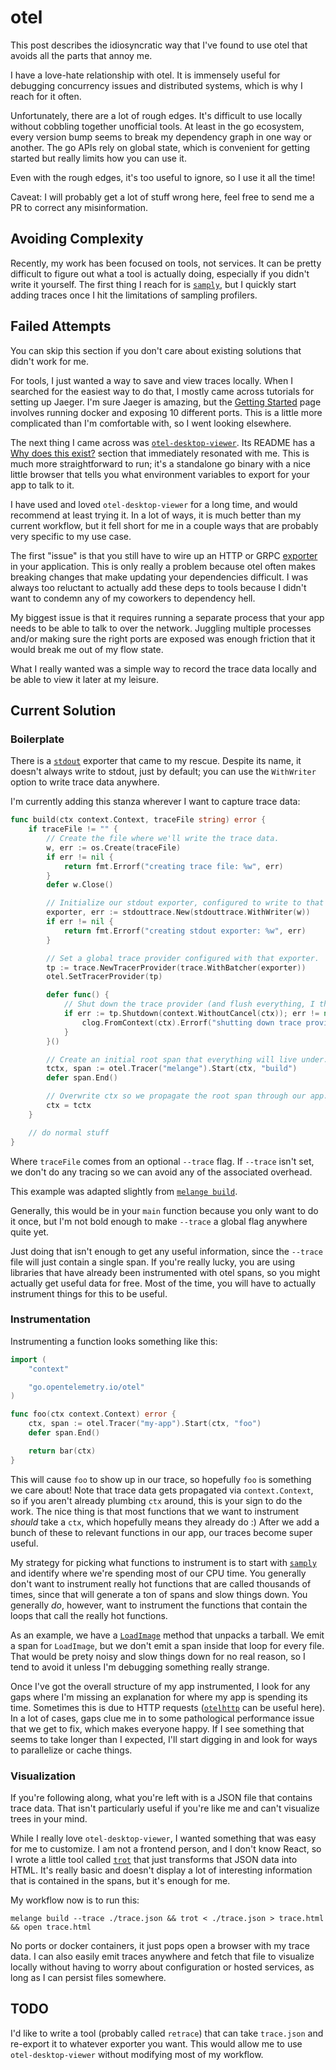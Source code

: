 # otel

This post describes the idiosyncratic way that I've found to use otel that avoids all the parts that annoy me.

I have a love-hate relationship with otel.
It is immensely useful for debugging concurrency issues and distributed systems, which is why I reach for it often.

Unfortunately, there are a lot of rough edges.
It's difficult to use locally without cobbling together unofficial tools.
At least in the go ecosystem, every version bump seems to break my dependency graph in one way or another.
The go APIs rely on global state, which is convenient for getting started but really limits how you can use it.

Even with the rough edges, it's too useful to ignore, so I use it all the time!

Caveat: I will probably get a lot of stuff wrong here, feel free to send me a PR to correct any misinformation.

## Avoiding Complexity

Recently, my work has been focused on tools, not services.
It can be pretty difficult to figure out what a tool is actually doing, especially if you didn't write it yourself.
The first thing I reach for is [`samply`](./samply.md), but I quickly start adding traces once I hit the limitations of sampling profilers.

## Failed Attempts

You can skip this section if you don't care about existing solutions that didn't work for me.

For tools, I just wanted a way to save and view traces locally.
When I searched for the easiest way to do that, I mostly came across tutorials for setting up Jaeger.
I'm sure Jaeger is amazing, but the [Getting Started](https://www.jaegertracing.io/docs/1.54/getting-started/) page involves running docker and exposing 10 different ports.
This is a little more complicated than I'm comfortable with, so I went looking elsewhere.

The next thing I came across was [`otel-desktop-viewer`](https://github.com/CtrlSpice/otel-desktop-viewer).
Its README has a [Why does this exist?](https://github.com/CtrlSpice/otel-desktop-viewer?tab=readme-ov-file#why-does-this-exist) section that immediately resonated with me.
This is much more straightforward to run; it's a standalone go binary with a nice little browser that tells you what environment variables to export for your app to talk to it.

I have used and loved `otel-desktop-viewer` for a long time, and would recommend at least trying it.
In a lot of ways, it is much better than my current workflow, but it fell short for me in a couple ways that are probably very specific to my use case.

The first "issue" is that you still have to wire up an HTTP or GRPC [exporter](https://opentelemetry.io/docs/languages/go/exporters/) in your application.
This is only really a problem because otel often makes breaking changes that make updating your dependencies difficult.
I was always too reluctant to actually add these deps to tools because I didn't want to condemn any of my coworkers to dependency hell.

My biggest issue is that it requires running a separate process that your app needs to be able to talk to over the network.
Juggling multiple processes and/or making sure the right ports are exposed was enough friction that it would break me out of my flow state.

What I really wanted was a simple way to record the trace data locally and be able to view it later at my leisure.

## Current Solution

### Boilerplate

There is a [`stdout`](https://pkg.go.dev/go.opentelemetry.io/otel/exporters/stdout/stdouttrace) exporter that came to my rescue.
Despite its name, it doesn't always write to stdout, just by default; you can use the `WithWriter` option to write trace data anywhere.

I'm currently adding this stanza wherever I want to capture trace data:

```go
func build(ctx context.Context, traceFile string) error {
    if traceFile != "" {
        // Create the file where we'll write the trace data.
	    w, err := os.Create(traceFile)
	    if err != nil {
		    return fmt.Errorf("creating trace file: %w", err)
	    }
	    defer w.Close()

	    // Initialize our stdout exporter, configured to write to that file.
	    exporter, err := stdouttrace.New(stdouttrace.WithWriter(w))
	    if err != nil {
		    return fmt.Errorf("creating stdout exporter: %w", err)
	    }

	    // Set a global trace provider configured with that exporter.
	    tp := trace.NewTracerProvider(trace.WithBatcher(exporter))
	    otel.SetTracerProvider(tp)

	    defer func() {
	        // Shut down the trace provider (and flush everything, I think?).
		    if err := tp.Shutdown(context.WithoutCancel(ctx)); err != nil {
			    clog.FromContext(ctx).Errorf("shutting down trace provider: %v", err)
		    }
	    }()

        // Create an initial root span that everything will live under.
	    tctx, span := otel.Tracer("melange").Start(ctx, "build")
	    defer span.End()

	    // Overwrite ctx so we propagate the root span through our app.
	    ctx = tctx
    }

    // do normal stuff
}

```

Where `traceFile` comes from an optional `--trace` flag.
If `--trace` isn't set, we don't do any tracing so we can avoid any of the associated overhead.

This example was adapted slightly from [`melange build`](https://github.com/chainguard-dev/melange/blob/0eb18bd438fdd0327060e41cf65bdb59f5ceaf36/pkg/cli/build.go#L89-L111).

Generally, this would be in your `main` function because you only want to do it once, but I'm not bold enough to make `--trace` a global flag anywhere quite yet.

Just doing that isn't enough to get any useful information, since the `--trace` file will just contain a single span.
If you're really lucky, you are using libraries that have already been instrumented with otel spans, so you might actually get useful data for free.
Most of the time, you will have to actually instrument things for this to be useful.

### Instrumentation

Instrumenting a function looks something like this:

```go
import (
    "context"

    "go.opentelemetry.io/otel"
)

func foo(ctx context.Context) error {
    ctx, span := otel.Tracer("my-app").Start(ctx, "foo")
    defer span.End()

    return bar(ctx)
}
```

This will cause `foo` to show up in our trace, so hopefully `foo` is something we care about!
Note that trace data gets propagated via `context.Context`, so if you aren't already plumbing `ctx` around, this is your sign to do the work.
The nice thing is that most functions that we want to instrument _should_ take a `ctx`, which hopefully means they already do :)
After we add a bunch of these to relevant functions in our app, our traces become super useful.

My strategy for picking what functions to instrument is to start with [`samply`](./samply.md) and identify where we're spending most of our CPU time.
You generally don't want to instrument really hot functions that are called thousands of times, since that will generate a ton of spans and slow things down.
You generally _do_, however, want to instrument the functions that contain the loops that call the really hot functions.

As an example, we have a [`LoadImage`](https://github.com/chainguard-dev/melange/blob/0eb18bd438fdd0327060e41cf65bdb59f5ceaf36/pkg/container/bubblewrap_runner.go#L173-L174) method that unpacks a tarball.
We emit a span for `LoadImage`, but we don't emit a span inside that loop for every file.
That would be prety noisy and slow things down for no real reason, so I tend to avoid it unless I'm debugging something really strange.

Once I've got the overall structure of my app instrumented, I look for any gaps where I'm missing an explanation for where my app is spending its time.
Sometimes this is due to HTTP requests ([`otelhttp`](https://pkg.go.dev/go.opentelemetry.io/contrib/instrumentation/net/http/otelhttp) can be useful here).
In a lot of cases, gaps clue me in to some pathological performance issue that we get to fix, which makes everyone happy.
If I see something that seems to take longer than I expected, I'll start digging in and look for ways to parallelize or cache things.

### Visualization

If you're following along, what you're left with is a JSON file that contains trace data.
That isn't particularly useful if you're like me and can't visualize trees in your mind.

While I really love `otel-desktop-viewer`, I wanted something that was easy for me to customize.
I am not a frontend person, and I don't know React, so I wrote a little tool called [`trot`](https://github.com/jonjohnsonjr/trot) that just transforms that JSON data into HTML.
It's really basic and doesn't display a lot of interesting information that is contained in the spans, but it's enough for me.

My workflow now is to run this:

```
melange build --trace ./trace.json && trot < ./trace.json > trace.html && open trace.html
```

No ports or docker containers, it just pops open a browser with my trace data.
I can also easily emit traces anywhere and fetch that file to visualize locally without having to worry about configuration or hosted services, as long as I can persist files somewhere.

## TODO

I'd like to write a tool (probably called `retrace`) that can take `trace.json` and re-export it to whatever exporter you want.
This would allow me to use `otel-desktop-viewer` without modifying most of my workflow.
